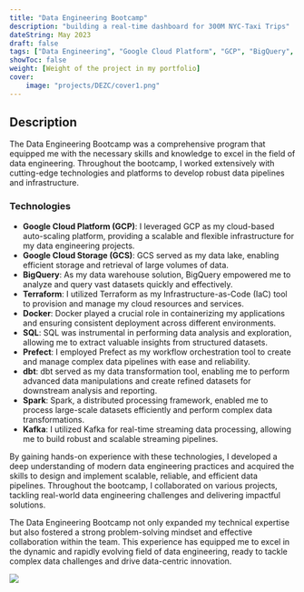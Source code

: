 ```yaml
---
title: "Data Engineering Bootcamp"
description: "building a real-time dashboard for 300M NYC-Taxi Trips"
dateString: May 2023
draft: false
tags: ["Data Engineering", "Google Cloud Platform", "GCP", "BigQuery", "Terraform", "Docker", "SQL", "Prefect", "dbt", "Spark", "Kafka"]
showToc: false
weight: [Weight of the project in my portfolio]
cover:
    image: "projects/DEZC/cover1.png"
--- 
```

## Description

The Data Engineering Bootcamp was a comprehensive program that equipped me with the necessary skills and knowledge to excel in the field of data engineering. Throughout the bootcamp, I worked extensively with cutting-edge technologies and platforms to develop robust data pipelines and infrastructure.

### Technologies

- **Google Cloud Platform (GCP)**: I leveraged GCP as my cloud-based auto-scaling platform, providing a scalable and flexible infrastructure for my data engineering projects.
- **Google Cloud Storage (GCS)**: GCS served as my data lake, enabling efficient storage and retrieval of large volumes of data.
- **BigQuery**: As my data warehouse solution, BigQuery empowered me to analyze and query vast datasets quickly and effectively.
- **Terraform**: I utilized Terraform as my Infrastructure-as-Code (IaC) tool to provision and manage my cloud resources and services.
- **Docker**: Docker played a crucial role in containerizing my applications and ensuring consistent deployment across different environments.
- **SQL**: SQL was instrumental in performing data analysis and exploration, allowing me to extract valuable insights from structured datasets.
- **Prefect**: I employed Prefect as my workflow orchestration tool to create and manage complex data pipelines with ease and reliability.
- **dbt**: dbt served as my data transformation tool, enabling me to perform advanced data manipulations and create refined datasets for downstream analysis and reporting.
- **Spark**: Spark, a distributed processing framework, enabled me to process large-scale datasets efficiently and perform complex data transformations.
- **Kafka**: I utilized Kafka for real-time streaming data processing, allowing me to build robust and scalable streaming pipelines.

By gaining hands-on experience with these technologies, I developed a deep understanding of modern data engineering practices and acquired the skills to design and implement scalable, reliable, and efficient data pipelines. Throughout the bootcamp, I collaborated on various projects, tackling real-world data engineering challenges and delivering impactful solutions.

The Data Engineering Bootcamp not only expanded my technical expertise but also fostered a strong problem-solving mindset and effective collaboration within the team. This experience has equipped me to excel in the dynamic and rapidly evolving field of data engineering, ready to tackle complex data challenges and drive data-centric innovation.

![](/projects/DEZC/result.webp)